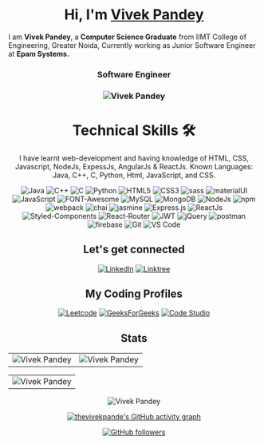 

<h1 align="center" >Hi, I'm <a href="https://www.linkedin.com/in/vivek-pandey01/" target="_blank"> Vivek Pandey </a></h1>

I am <b>Vivek Pandey</b>, a <b>Computer Science Graduate</b> from IIMT College of Engineering, Greater Noida, Currently working as Junior Software Engineer at <b>Epam Systems.</b>

<h3 align="center"> Software Engineer </h3>

<h3><p align="center"> <img src="https://komarev.com/ghpvc/?username=thevivekpande&label=Profile%20views&color=6805D3&style=flat" alt="Vivek Pandey" /> </p></h3>
   <div align="center">

<h1>Technical Skills 🛠</h1>
   
I have learnt web-development and having knowledge of HTML, CSS, Javascript, NodeJs, ExpessJs, AngularJs & ReactJs.
Known Languages: Java, C++, C, Python, Html, JavaScript, and CSS.

<p align="center"> 
<img alt="Java" src="https://img.shields.io/badge/java-%23ED8B00.svg?&style=for-the-badge&logo=java&logoColor=white" />
<img alt="C++" src="https://img.shields.io/badge/c++-%2300599C.svg?&style=for-the-badge&logo=c%2B%2B&ogoColor=white" />
<img alt="C" src="https://img.shields.io/badge/c-%2300599C.svg?&style=for-the-badge&logo=c&logoColor=white" />
<img alt="Python" src="https://img.shields.io/badge/python-%2314354C.svg?style=for-the-badge&logo=python&logoColor=white"/>
<img alt="HTML5" src="https://img.shields.io/badge/html5-%23E34F26.svg?&style=for-the-badge&logo=html5&logoColor=white" />
<img alt="CSS3" src="https://img.shields.io/badge/css3-%231572B6.svg?&style=for-the-badge&logo=css3&logoColor=white" />
<img alt="sass" src="https://img.shields.io/badge/Sass-CC6699?style=for-the-badge&logo=sass&logoColor=white" />
<img alt="materialUI" src="https://img.shields.io/badge/Material%20UI-007FFF?style=for-the-badge&logo=mui&logoColor=white"/>
<img alt="JavaScript" src="https://img.shields.io/badge/javascript-%23323330.svg?&style=for-the-badge&logo=javascript&logoColor=%23F7DF1E" />
<img alt="FONT-Awesome" src="https://img.shields.io/badge/Font_Awesome-339AF0?style=for-the-badge&logo=fontawesome&logoColor=white" />
<img alt="MySQL" src="https://img.shields.io/badge/MySQL-00000F?style=for-the-badge&logo=mysql&logoColor=white" />
<img alt="MongoDB" src="https://img.shields.io/badge/MongoDB-white?style=for-the-badge&logo=mongodb&logoColor=4EA94B" />
<img alt="NodeJs" src="https://img.shields.io/badge/Node.js-339933?style=for-the-badge&logo=nodedotjs&logoColor=white" />
<img alt="npm" src="https://img.shields.io/badge/npm-CB3837?style=for-the-badge&logo=npm&logoColor=white" />
<img alt="webpack" src="https://img.shields.io/badge/Webpack-8DD6F9?style=for-the-badge&logo=Webpack&logoColor=white" />
<img alt="chai" src="https://img.shields.io/badge/chai-A30701?style=for-the-badge&logo=chai&logoColor=white" />
<img alt="jasmine" src="https://img.shields.io/badge/Jasmine-8A4182?style=for-the-badge&logo=Jasmine&logoColor=white"/>
<img alt="Express.js" src="https://img.shields.io/badge/Express.js-000000?style=for-the-badge&logo=express&logoColor=white" />
<img alt="ReactJs" src="https://img.shields.io/badge/React-20232A?style=for-the-badge&logo=react&logoColor=61DAFB" />
<img alt="Styled-Components" src="https://img.shields.io/badge/styled--components-DB7093?style=for-the-badge&logo=styled-components&logoColor=white" />
<img alt="React-Router" src="https://img.shields.io/badge/React_Router-CA4245?style=for-the-badge&logo=react-router&logoColor=white"/>
<img alt="JWT" src="https://img.shields.io/badge/JWT-000000?style=for-the-badge&logo=JSON%20web%20tokens&logoColor=white"/>
<img alt="jQuery" src="https://img.shields.io/badge/jQuery-0769AD?style=for-the-badge&logo=jquery&logoColor=white" />
<img alt="postman" src="https://img.shields.io/badge/Postman-FF6C37?style=for-the-badge&logo=Postman&logoColor=white" />
<img alt="firebase" src="https://img.shields.io/badge/firebase-ffca28?style=for-the-badge&logo=firebase&logoColor=black" />
<img alt="Git" src="https://img.shields.io/badge/Git-F05032?style=for-the-badge&logo=git&logoColor=white" />
<img alt="VS Code" src="https://img.shields.io/badge/Visual_Studio_Code-0078D4?style=for-the-badge&logo=visual%20studio%20code&logoColor=white" />
</p>

<div>
  <span> <h2>Let's get connected</h2>
<a  href="https://www.linkedin.com/in/vivek-pandey01/" target="_blank"><img alt="LinkedIn" src="https://img.shields.io/badge/linkedin%20-%230077B5.svg?&style=for-the-badge&logo=linkedin&logoColor=white" /></a>
<a  href="https://linktr.ee/cyrus18" target="_blank"><img alt="Linktree" src="https://img.shields.io/badge/linktree-39E09B?style=for-the-badge&logo=linktree&logoColor=white" /></a></span> 
</span>  
</div>

<div>
<span> <h2> My Coding Profiles </h2>
<a  href="https://leetcode.com/Vivek_Pandey/" target="_blank"><img alt="Leetcode" src="https://img.shields.io/badge/-LeetCode-FFA116?style=for-the-badge&logo=LeetCode&logoColor=black" /></a>
<a  href="https://auth.geeksforgeeks.org/user/cyrus18/practice" target="_blank"><img alt="GeeksForGeeks" src="https://img.shields.io/badge/GeeksforGeeks-298D46?style=for-the-badge&logo=geeksforgeeks&logoColor=white" /></a>
<a  href="https://www.codingninjas.com/codestudio/profile/bee8f04b-677c-49d5-9f5f-066caa333216" target="_blank"><img alt="Code Studio" src="https://img.shields.io/badge/coding%20ninjas-DD6620?style=for-the-badge&logo=codingninjas&logoColor=white" /></a></span>  
   
</div>
   
   <span> <h2>Stats</h2> </span>
<table>
  <tr>
   
<td><img src="https://github-readme-stats.vercel.app/api?username=thevivekpande&include_all_commits=true&count_private=true&show_icons=true&line_height=20&title_color=7A7ADB&icon_color=2234AE&text_color=D3D3D3&bg_color=0,000000,130F40" alt="Vivek Pandey" />
    <td><img src="https://github-readme-stats.vercel.app/api/top-langs?username=thevivekpande&show_icons=true&locale=en&layout=compact&title_color=7A7ADB&icon_color=2234AE&text_color=D3D3D3&bg_color=0,000000,130F40" alt="Vivek Pandey" /></td>
   </tr>
  </table>
   <table>
   <tr>
     <td><img src="https://github-profile-summary-cards.vercel.app/api/cards/profile-details?username=thevivekpande&theme=vue" alt="Vivek Pandey"/></td>
  </tr>
</table>

<div align="center">
<p><img align="center" src="https://github-readme-streak-stats.herokuapp.com/?user=thevivekpande&theme=dark" alt="Vivek Pandey" /></p>
  </div>

 [![thevivekpande's GitHub activity graph](https://activity-graph.herokuapp.com/graph?username=thevivekpande&theme=xcode)](https://git.io/thevivekpande)
   
   

[![GitHub followers](https://img.shields.io/github/followers/thevivekpande.svg?style=social&label=Follow)](https://github.com/thevivekpande?tab=followers)
